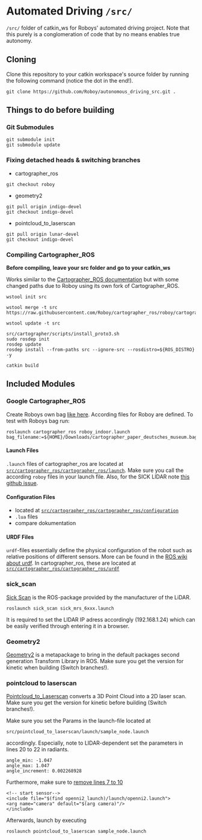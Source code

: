 # Automated Driving `/src/`
`/src/` folder of catkin_ws for Roboys' automated driving project. Note that this purely is a conglomeration of code that by no means enables true autonomy. 

## Cloning
Clone this repository to your catkin workspace's source folder by running the following command (notice the dot in the end!).
```
git clone https://github.com/Roboy/autonomous_driving_src.git .
```

## Things to do before building

### Git Submodules
```
git submodule init
git submodule update
```

### Fixing detached heads & switching branches
- cartographer_ros
```
git checkout roboy
```
- geometry2
```
git pull origin indigo-devel
git checkout indigo-devel
```
- pointcloud_to_laserscan 
```
git pull origin lunar-devel
git checkout indigo-devel
```

### Compiling Cartographer_ROS
**Before compiling, leave your src folder and go to your catkin_ws**

Works similar to the [Cartographer_ROS documentation](https://google-cartographer-ros.readthedocs.io/en/latest/compilation.html) but with some changed paths due to Roboy using its own fork of Cartographer_ROS.
```
wstool init src

wstool merge -t src https://raw.githubusercontent.com/Roboy/cartographer_ros/roboy/cartographer_ros.rosinstall

wstool update -t src
```

```
src/cartographer/scripts/install_proto3.sh
sudo rosdep init
rosdep update
rosdep install --from-paths src --ignore-src --rosdistro=${ROS_DISTRO} -y
```
```
catkin build
```


## Included Modules

### Google Cartographer_ROS
Create Roboys own bag [like here](https://google-cartographer-ros.readthedocs.io/en/latest/your_bag.html).
According files for Roboy are defined. To test with Roboys bag run:
```
roslaunch cartographer_ros roboy_indoor.launch bag_filename:=${HOME}/Downloads/cartographer_paper_deutsches_museum.bag
```
#### Launch Files
`.launch` files of cartographer_ros are located at [`src/cartographer_ros/cartographer_ros/launch`](https://github.com/Roboy/cartographer_ros/tree/c4a82825c947e6853b1fc0132a6c53e486d7a63a/cartographer_ros/launch). Make sure you call the according `roboy` files in your launch file. Also, for the SICK LIDAR note [this github issue](https://github.com/SICKAG/sick_scan/issues/5).

#### Configuration Files
- located at [`src/cartographer_ros/cartographer_ros/configuration`](https://github.com/Roboy/cartographer_ros/tree/c4a82825c947e6853b1fc0132a6c53e486d7a63a/cartographer_ros/configuration_files)
- `.lua` files
- compare dokumentation

#### URDF Files
`urdf`-files essentially define the physical configuration of the robot such as relative positions of different sensors. More can be found in the [ROS wiki about urdf](http://wiki.ros.org/urdf).
In cartographer_ros, these are located at [`src/cartographer_ros/cartographer_ros/urdf`](https://github.com/Roboy/cartographer_ros/tree/c4a82825c947e6853b1fc0132a6c53e486d7a63a/cartographer_ros/urdf)



### sick_scan
[Sick Scan](http://wiki.ros.org/sick_scan) is the ROS-package provided by the manufacturer of the LiDAR. 
```
roslaunch sick_scan sick_mrs_6xxx.launch
```
It is required to set the LIDAR IP adress accordingly (192.168.1.24) which can be easily verified through entering it in a browser. 

### Geometry2
[Geometry2](http://wiki.ros.org/geometry2) is a metapackage to bring in the default packages second generation Transform Library in ROS. Make sure you get the version for kinetic when building (Switch branches!).

### pointcloud to laserscan
[Pointcloud_to_Laserscan](http://wiki.ros.org/pointcloud_to_laserscan) converts a 3D Point Cloud into a 2D laser scan. Make sure you get the version for kinetic before building (Switch branches!).

Make sure you set the Params in the launch-file located at
```
src/pointcloud_to_laserscan/launch/sample_node.launch
```
accordingly. Especially, note to LIDAR-dependent set the parameters in lines 20 to 22 in radiants. 
```
angle_min: -1.047
angle_max: 1.047
angle_increment: 0.002268928 
```
Furthermore, make sure to [remove lines 7 to 10](https://github.com/ros-perception/pointcloud_to_laserscan/blob/1f4e90539e4d2c3d05b8dfe022d03008f322d37b/launch/sample_node.launch#L7-L10)
```
<!-- start sensor-->
<include file="$(find openni2_launch)/launch/openni2.launch">
<arg name="camera" default="$(arg camera)"/>
</include>
```
Afterwards, launch by executing
```
roslaunch pointcloud_to_laserscan sample_node.launch
```


